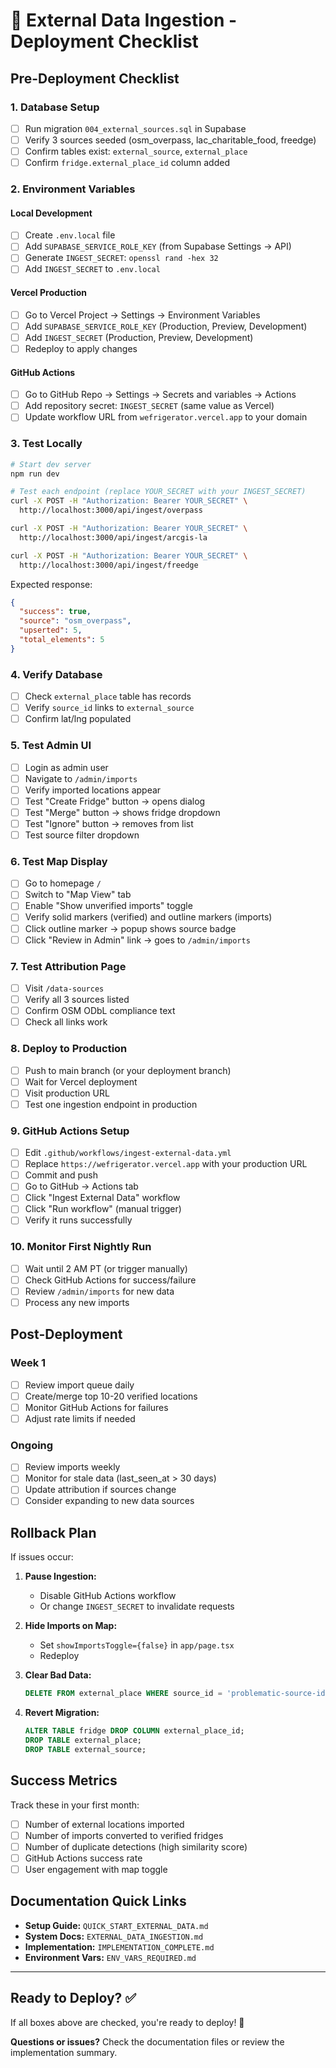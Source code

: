 # 🚀 External Data Ingestion - Deployment Checklist

## Pre-Deployment Checklist

### 1. Database Setup
- [ ] Run migration `004_external_sources.sql` in Supabase
- [ ] Verify 3 sources seeded (osm_overpass, lac_charitable_food, freedge)
- [ ] Confirm tables exist: `external_source`, `external_place`
- [ ] Confirm `fridge.external_place_id` column added

### 2. Environment Variables

#### Local Development
- [ ] Create `.env.local` file
- [ ] Add `SUPABASE_SERVICE_ROLE_KEY` (from Supabase Settings → API)
- [ ] Generate `INGEST_SECRET`: `openssl rand -hex 32`
- [ ] Add `INGEST_SECRET` to `.env.local`

#### Vercel Production
- [ ] Go to Vercel Project → Settings → Environment Variables
- [ ] Add `SUPABASE_SERVICE_ROLE_KEY` (Production, Preview, Development)
- [ ] Add `INGEST_SECRET` (Production, Preview, Development)
- [ ] Redeploy to apply changes

#### GitHub Actions
- [ ] Go to GitHub Repo → Settings → Secrets and variables → Actions
- [ ] Add repository secret: `INGEST_SECRET` (same value as Vercel)
- [ ] Update workflow URL from `wefrigerator.vercel.app` to your domain

### 3. Test Locally

```bash
# Start dev server
npm run dev

# Test each endpoint (replace YOUR_SECRET with your INGEST_SECRET)
curl -X POST -H "Authorization: Bearer YOUR_SECRET" \
  http://localhost:3000/api/ingest/overpass

curl -X POST -H "Authorization: Bearer YOUR_SECRET" \
  http://localhost:3000/api/ingest/arcgis-la

curl -X POST -H "Authorization: Bearer YOUR_SECRET" \
  http://localhost:3000/api/ingest/freedge
```

Expected response:
```json
{
  "success": true,
  "source": "osm_overpass",
  "upserted": 5,
  "total_elements": 5
}
```

### 4. Verify Database
- [ ] Check `external_place` table has records
- [ ] Verify `source_id` links to `external_source`
- [ ] Confirm lat/lng populated

### 5. Test Admin UI
- [ ] Login as admin user
- [ ] Navigate to `/admin/imports`
- [ ] Verify imported locations appear
- [ ] Test "Create Fridge" button → opens dialog
- [ ] Test "Merge" button → shows fridge dropdown
- [ ] Test "Ignore" button → removes from list
- [ ] Test source filter dropdown

### 6. Test Map Display
- [ ] Go to homepage `/`
- [ ] Switch to "Map View" tab
- [ ] Enable "Show unverified imports" toggle
- [ ] Verify solid markers (verified) and outline markers (imports)
- [ ] Click outline marker → popup shows source badge
- [ ] Click "Review in Admin" link → goes to `/admin/imports`

### 7. Test Attribution Page
- [ ] Visit `/data-sources`
- [ ] Verify all 3 sources listed
- [ ] Confirm OSM ODbL compliance text
- [ ] Check all links work

### 8. Deploy to Production
- [ ] Push to main branch (or your deployment branch)
- [ ] Wait for Vercel deployment
- [ ] Visit production URL
- [ ] Test one ingestion endpoint in production

### 9. GitHub Actions Setup
- [ ] Edit `.github/workflows/ingest-external-data.yml`
- [ ] Replace `https://wefrigerator.vercel.app` with your production URL
- [ ] Commit and push
- [ ] Go to GitHub → Actions tab
- [ ] Click "Ingest External Data" workflow
- [ ] Click "Run workflow" (manual trigger)
- [ ] Verify it runs successfully

### 10. Monitor First Nightly Run
- [ ] Wait until 2 AM PT (or trigger manually)
- [ ] Check GitHub Actions for success/failure
- [ ] Review `/admin/imports` for new data
- [ ] Process any new imports

## Post-Deployment

### Week 1
- [ ] Review import queue daily
- [ ] Create/merge top 10-20 verified locations
- [ ] Monitor GitHub Actions for failures
- [ ] Adjust rate limits if needed

### Ongoing
- [ ] Review imports weekly
- [ ] Monitor for stale data (last_seen_at > 30 days)
- [ ] Update attribution if sources change
- [ ] Consider expanding to new data sources

## Rollback Plan

If issues occur:

1. **Pause Ingestion:**
   - Disable GitHub Actions workflow
   - Or change `INGEST_SECRET` to invalidate requests

2. **Hide Imports on Map:**
   - Set `showImportsToggle={false}` in `app/page.tsx`
   - Redeploy

3. **Clear Bad Data:**
   ```sql
   DELETE FROM external_place WHERE source_id = 'problematic-source-id';
   ```

4. **Revert Migration:**
   ```sql
   ALTER TABLE fridge DROP COLUMN external_place_id;
   DROP TABLE external_place;
   DROP TABLE external_source;
   ```

## Success Metrics

Track these in your first month:

- [ ] Number of external locations imported
- [ ] Number of imports converted to verified fridges
- [ ] Number of duplicate detections (high similarity score)
- [ ] GitHub Actions success rate
- [ ] User engagement with map toggle

## Documentation Quick Links

- **Setup Guide:** `QUICK_START_EXTERNAL_DATA.md`
- **System Docs:** `EXTERNAL_DATA_INGESTION.md`
- **Implementation:** `IMPLEMENTATION_COMPLETE.md`
- **Environment Vars:** `ENV_VARS_REQUIRED.md`

---

## Ready to Deploy? ✅

If all boxes above are checked, you're ready to deploy! 🚀

**Questions or issues?** Check the documentation files or review the implementation summary.

